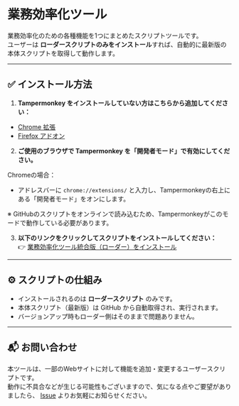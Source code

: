 # 業務効率化ツール

業務効率化のための各種機能を1つにまとめたスクリプトツールです。  
ユーザーは **ローダースクリプトのみをインストール**すれば、自動的に最新版の本体スクリプトを取得して動作します。

---

## ✅ インストール方法

1. **Tampermonkey をインストールしていない方はこちらから追加してください：**

- [Chrome 拡張](https://chrome.google.com/webstore/detail/dhdgffkkebhmkfjojejmpbldmpobfkfo)  
- [Firefox アドオン](https://addons.mozilla.org/ja/firefox/addon/tampermonkey/)

2. **ご使用のブラウザで Tampermonkey を「開発者モード」で有効にしてください。**

Chromeの場合：

- アドレスバーに `chrome://extensions/` と入力し、Tampermonkeyの右上にある「開発者モード」をオンにします。

※ GitHubのスクリプトをオンラインで読み込むため、Tampermonkeyがこのモードで動作している必要があります。

3. **以下のリンクをクリックしてスクリプトをインストールしてください：**  
👉 [業務効率化ツール統合版（ローダー）をインストール](https://raw.githubusercontent.com/NEL227/work-toolkit/main/script/%E6%A5%AD%E5%8B%99%E5%8A%B9%E7%8E%87%E5%8C%96%E3%83%84%E3%83%BC%E3%83%AB%E7%B5%B1%E5%90%88%E7%89%88-1.00.user.js)

---

## ⚙️ スクリプトの仕組み

- インストールされるのは **ローダースクリプト** のみです。
- 本体スクリプト（最新版）は GitHub から自動取得され、実行されます。
- バージョンアップ時もローダー側はそのままで問題ありません。

---

## 📬 お問い合わせ

本ツールは、一部のWebサイトに対して機能を追加・変更するユーザースクリプトです。  
動作に不具合などが生じる可能性もございますので、気になる点やご要望がありましたら、
[Issue](https://github.com/NEL227/work-toolkit/issues) よりお気軽にお知らせください。
